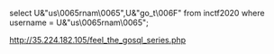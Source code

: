 select U&"us\0065rnam\0065",U&"go_t\006F" from inctf2020 where username = U&"us\0065rnam\0065";

http://35.224.182.105/feel_the_gosql_series.php